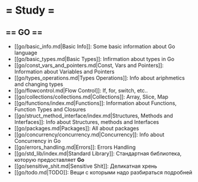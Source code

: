 # = Study =

## == GO ==
* [[go/basic_info.md|Basic Info]]: Some basic information about Go language
* [[go/basic_types.md|Basic Types]]: Infirmation about types in Go
* [[go/const_vars_and_pointers.md|Const, Vars and Pointers]]: Information about Variables and Pointers
* [[go/types_operations.md|Types Operations]]: Info about ariphmetics and changing types
* [[go/flowcontrol.md|Flow Control]]: If, for, switch, etc..
* [[go/collections/collections.md|Collections]]: Array, Slice, Map
* [[go/functions/index.md|Functions]]: Information about Functions, Function Types and Closures
* [[go/struct_method_interface/index.md|Structures, Methods and Interfaces]]: Info about Structures, methods and Interfaces
* [[go/packages.md|Packages]]: All about packages
* [[go/concurrency/concurrency.md|Concurrency]]: Info about Concurrency in Go
* [[go/errors_handling.md|Errors]]: Errors Handling
* [[go/std_lib/index.md|Standard Library]]: Стандартная библиотека, которую предоставляет __Go__
* [[go/sensitive_shit.md|Sensitive Shit]]: Деликатная хрень
* [[go/todo.md|TODO]]: Вещи с которыми надо разбираться подробней
